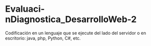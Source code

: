 # Evaluaci-nDiagnostica_DesarrolloWeb-2
Codificación en un lenguaje que se ejecute del lado del servidor o en escritorio: java, php, Python, C#, etc.

